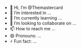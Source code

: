 - 👋 Hi, I’m @Themastercard
- 👀 I’m interested in ...
- 🌱 I’m currently learning ...
- 💞️ I’m looking to collaborate on ...
- 📫 How to reach me ...
- 😄 Pronouns: ...
- ⚡ Fun fact: ...

<!---
Themastercard/Themastercard is a ✨ special ✨ repository because its `README.md` (this file) appears on your GitHub profile.
You can click the Preview link to take a look at your changes.
<script>
function suma(n,m){
n+m;
}
console.log(suma(9,10));
</script>
